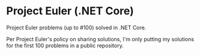 # Project Euler (.NET Core)

Project Euler problems (up to #100) solved in .NET Core.

Per Project Euler's policy on sharing solutions, I'm only putting my solutions for the first 100 problems in a public repository. 